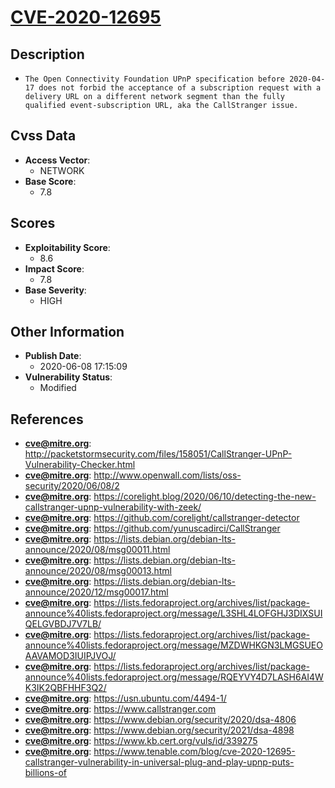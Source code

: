 
# [CVE-2020-12695](http://packetstormsecurity.com/files/158051/CallStranger-UPnP-Vulnerability-Checker.html)

## Description

- `The Open Connectivity Foundation UPnP specification before 2020-04-17 does not forbid the acceptance of a subscription request with a delivery URL on a different network segment than the fully qualified event-subscription URL, aka the CallStranger issue.`

## Cvss Data

- **Access Vector**:
  - NETWORK
- **Base Score**:
  - 7.8

## Scores

- **Exploitability Score**:
  - 8.6
- **Impact Score**:
  - 7.8
- **Base Severity**:
  - HIGH

## Other Information

- **Publish Date**:
  - 2020-06-08 17:15:09
- **Vulnerability Status**:
  - Modified

## References

- **cve@mitre.org**: http://packetstormsecurity.com/files/158051/CallStranger-UPnP-Vulnerability-Checker.html
- **cve@mitre.org**: http://www.openwall.com/lists/oss-security/2020/06/08/2
- **cve@mitre.org**: https://corelight.blog/2020/06/10/detecting-the-new-callstranger-upnp-vulnerability-with-zeek/
- **cve@mitre.org**: https://github.com/corelight/callstranger-detector
- **cve@mitre.org**: https://github.com/yunuscadirci/CallStranger
- **cve@mitre.org**: https://lists.debian.org/debian-lts-announce/2020/08/msg00011.html
- **cve@mitre.org**: https://lists.debian.org/debian-lts-announce/2020/08/msg00013.html
- **cve@mitre.org**: https://lists.debian.org/debian-lts-announce/2020/12/msg00017.html
- **cve@mitre.org**: https://lists.fedoraproject.org/archives/list/package-announce%40lists.fedoraproject.org/message/L3SHL4LOFGHJ3DIXSUIQELGVBDJ7V7LB/
- **cve@mitre.org**: https://lists.fedoraproject.org/archives/list/package-announce%40lists.fedoraproject.org/message/MZDWHKGN3LMGSUEOAAVAMOD3IUIPJVOJ/
- **cve@mitre.org**: https://lists.fedoraproject.org/archives/list/package-announce%40lists.fedoraproject.org/message/RQEYVY4D7LASH6AI4WK3IK2QBFHHF3Q2/
- **cve@mitre.org**: https://usn.ubuntu.com/4494-1/
- **cve@mitre.org**: https://www.callstranger.com
- **cve@mitre.org**: https://www.debian.org/security/2020/dsa-4806
- **cve@mitre.org**: https://www.debian.org/security/2021/dsa-4898
- **cve@mitre.org**: https://www.kb.cert.org/vuls/id/339275
- **cve@mitre.org**: https://www.tenable.com/blog/cve-2020-12695-callstranger-vulnerability-in-universal-plug-and-play-upnp-puts-billions-of
